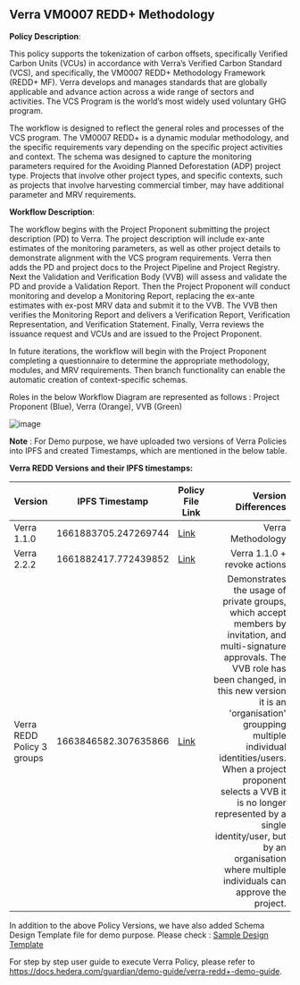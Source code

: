 ## Verra VM0007 REDD+ Methodology

**Policy Description**: 

This policy supports the tokenization of carbon offsets, specifically Verified Carbon Units (VCUs) in accordance with Verra’s Verified Carbon Standard (VCS), and specifically, the VM0007 REDD+ Methodology Framework (REDD+ MF). Verra develops and manages standards that are globally applicable and advance action across a wide range of sectors and activities. The VCS Program is the world’s most widely used voluntary GHG program. 

The workflow is designed to reflect the general roles and processes of the VCS program. The VM0007 REDD+ is a dynamic modular methodology, and the specific requirements vary depending on the specific project activities and context. The schema was designed to capture the monitoring parameters required for the Avoiding Planned Deforestation (ADP) project type. Projects that involve other project types, and specific contexts, such as projects that involve harvesting commercial timber, may have additional parameter and MRV requirements. 


**Workflow Description**:

The workflow begins with the Project Proponent submitting the project description (PD) to Verra. The project description will include ex-ante estimates of the monitoring parameters, as well as other project details to demonstrate alignment with the VCS program requirements. Verra then adds the PD and project docs to the Project Pipeline and Project Registry. Next the Validation and Verification Body (VVB) will assess and validate the PD and provide a Validation Report. Then the Project Proponent will conduct monitoring and develop a Monitoring Report, replacing the ex-ante estimates with ex-post MRV data and submit it to the VVB. The VVB then verifies the Monitoring Report and delivers a Verification Report, Verification Representation, and Verification Statement. Finally, Verra reviews the issuance request and VCUs and are issued to the Project Proponent.

In future iterations, the workflow will begin with the Project Proponent completing a questionnaire to determine the appropriate methodology, modules, and MRV requirements. Then branch functionality can enable the automatic creation of context-specific schemas.

Roles in the below Workflow Diagram are represented as follows : Project Proponent (Blue), Verra (Orange), VVB (Green)


![image](https://user-images.githubusercontent.com/79293833/186554269-b68a5631-b4bd-4e40-9daf-e0afc443ff39.png)

**Note** :
For Demo purpose, we have uploaded two versions of Verra Policies into IPFS and created Timestamps, which are mentioned in the below table.


**Verra REDD Versions and their IPFS timestamps:**

| Version | IPFS Timestamp | Policy File Link | Version Differences |
|---|---|---|---:|
| Verra 1.1.0  | 1661883705.247269744 | [Link](https://github.com/hashgraph/guardian/blob/main/Demo%20Artifacts/Verra/Verra%20Redd/VM0007/Policies/Verra%20REDD.policy) | Verra Methodology |
| Verra 2.2.2 | 1661882417.772439852 | [Link](https://github.com/hashgraph/guardian/blob/main/Demo%20Artifacts/Verra/Verra%20Redd/VM0007/Policies/Verra%20REDD%20Policy%202.policy) | Verra 1.1.0 + revoke actions |
| Verra REDD Policy 3 groups | 1663846582.307635866 | [Link](https://github.com/hashgraph/guardian/blob/main/Demo%20Artifacts/Verra/Verra%20Redd/VM0007/Policies/Verra%20REDD%20Policy%203%20groups%20(1663846582.307635866).policy) | Demonstrates the usage of private groups, which accept members by invitation, and multi-signature approvals. The VVB role has been changed, in this new version it is an 'organisation' groupping multiple individual identities/users. When a project proponent selects a VVB it is no longer represented by a single identity/user, but by an organisation where multiple individuals can approve the project. |

In addition to the above Policy Versions, we have also added Schema Design Template file for demo purpose. Please check : [Sample Design Template](https://github.com/hashgraph/guardian/blob/main/Demo%20Artifacts/Verra/Verra%20Redd/VM0007/REDD%20APD%20Schema%20Design%20Template.xlsx)

For step by step user guide to execute Verra Policy, please refer to https://docs.hedera.com/guardian/demo-guide/verra-redd+-demo-guide.

